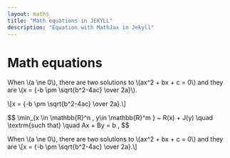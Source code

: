 ```yaml
---
layout: maths
title: "Math equations in JEKYLL"
description: "Equation with MathJax in Jekyll" 
---
```




# Math equations

When \\(a \ne 0\\), there are two solutions to \\(ax^2 + bx + c = 0\\) and they are
\\(x = {-b \pm \sqrt{b^2-4ac} \over 2a}\\).

\\[x = {-b \pm \sqrt{b^2-4ac} \over 2a}.\\]

<p>
$$
\min_{x \in \mathbb{R}^n , y\in \mathbb{R}^m } ~ R(x) + J(y)  \quad
\textrm{such that} \quad Ax + By = b  ,
$$
</p>

<p>
  When \(a \ne 0\), there are two solutions to \(ax^2 + bx + c = 0\) and they are
  \[x = {-b \pm \sqrt{b^2-4ac} \over 2a}.\]
</p>
